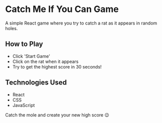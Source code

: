 # Catch Me If You Can Game

A simple React game where you try to catch a rat as it appears in random holes.

## How to Play
- Click 'Start Game'
- Click on the rat when it appears
- Try to get the highest score in 30 seconds!

## Technologies Used
- React
- CSS
- JavaScript

Catch the mole and create your new high score 😉
